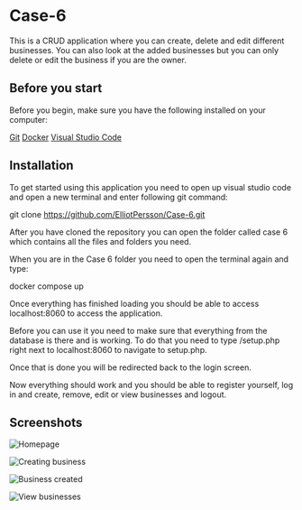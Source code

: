 # Case-6

This is a CRUD application where you can create, delete and edit different businesses. You can also look at the added businesses but you can only delete or edit the business if you are the owner.

## Before you start

Before you begin, make sure you have the following installed on your computer:

[Git](https://git-scm.com/downloads)
[Docker](https://www.docker.com/products/docker-desktop/)
[Visual Studio Code](https://code.visualstudio.com/)

## Installation

To get started using this application you need to open up visual studio code and open a new terminal and enter following git command: 

git clone https://github.com/ElliotPersson/Case-6.git

After you have cloned the repository you can open the folder called case 6 which contains all the files and folders you need.

When you are in the Case 6 folder you need to open the terminal again and type:

 docker compose up

Once everything has finished loading you should be able to access localhost:8060 to access the application.

Before you can use it you need to make sure that everything from the database is there and is working. To do that you need to type /setup.php right next to localhost:8060 to navigate to setup.php.

Once that is done you will be redirected back to the login screen.

Now everything should work and you should be able to register yourself, log in and create, remove, edit or view businesses and logout.


## Screenshots

![Homepage](app/public/screenshots/Skärmbild%20(11).png)

![Creating business](app/public/screenshots/Skärmbild%20(12).png)

![Business created](app/public/screenshots/Skärmbild%20(14).png)

![View businesses](app/public/screenshots/Skärmbild%20(16).png)